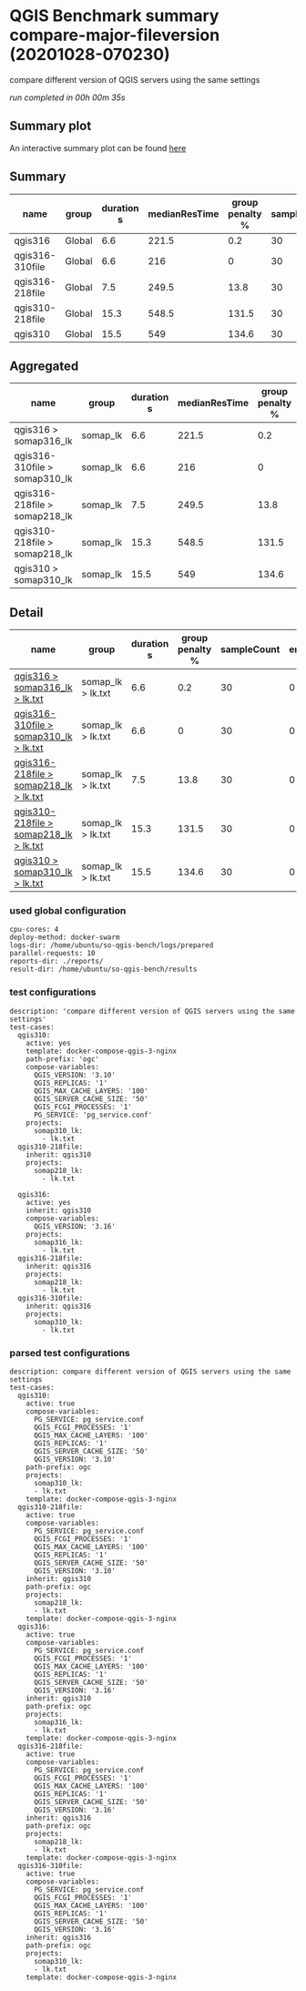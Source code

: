 # QGIS Benchmark summary compare-major-fileversion (20201028-070230)


compare different version of QGIS servers using the same settings

_run completed in 00h 00m 35s_
## Summary plot
An interactive summary plot can be found [here](report_compare-major-fileversion_20201028-070230_plot.html)

## Summary
| name            | group   |   duration s |   medianResTime |   group penalty % |   sampleCount |   errorCount |   memMaxMB |   memAvgMB |   memMinMB |   cpuMax% |   cpuAvg% |   cpuMin% |   errorPct |
|-----------------|---------|--------------|-----------------|-------------------|---------------|--------------|------------|------------|------------|-----------|-----------|-----------|------------|
| qgis316         | Global  |          6.6 |           221.5 |               0.2 |            30 |            0 |     -inf   |      nan   |      inf   |    -inf   |     nan   |     inf   |          0 |
| qgis316-310file | Global  |          6.6 |           216   |               0   |            30 |            0 |     2402.5 |     2387.5 |     2372.6 |      27.2 |      17.5 |       7.8 |          0 |
| qgis316-218file | Global  |          7.5 |           249.5 |              13.8 |            30 |            0 |     2401   |     2383.7 |     2366.4 |      30.1 |      18.9 |       7.8 |          0 |
| qgis310-218file | Global  |         15.3 |           548.5 |             131.5 |            30 |            0 |     2393.2 |     2386.6 |     2373.7 |      24.1 |      15.6 |       8.3 |          0 |
| qgis310         | Global  |         15.5 |           549   |             134.6 |            30 |            0 |     2410.5 |     2405   |     2399.4 |      20.4 |      14.4 |       8.4 |          0 |

## Aggregated
| name                          | group    |   duration s |   medianResTime |   group penalty % |   sampleCount |   errorCount |   memMaxMB |   memAvgMB |   memMinMB |   cpuMax% |   cpuAvg% |   cpuMin% |   errorPct |
|-------------------------------|----------|--------------|-----------------|-------------------|---------------|--------------|------------|------------|------------|-----------|-----------|-----------|------------|
| qgis316 > somap316_lk         | somap_lk |          6.6 |           221.5 |               0.2 |            30 |            0 |     -inf   |      nan   |      inf   |    -inf   |     nan   |     inf   |          0 |
| qgis316-310file > somap310_lk | somap_lk |          6.6 |           216   |               0   |            30 |            0 |     2402.5 |     2387.5 |     2372.6 |      27.2 |      17.5 |       7.8 |          0 |
| qgis316-218file > somap218_lk | somap_lk |          7.5 |           249.5 |              13.8 |            30 |            0 |     2401   |     2383.7 |     2366.4 |      30.1 |      18.9 |       7.8 |          0 |
| qgis310-218file > somap218_lk | somap_lk |         15.3 |           548.5 |             131.5 |            30 |            0 |     2393.2 |     2386.6 |     2373.7 |      24.1 |      15.6 |       8.3 |          0 |
| qgis310 > somap310_lk         | somap_lk |         15.5 |           549   |             134.6 |            30 |            0 |     2410.5 |     2405   |     2399.4 |      20.4 |      14.4 |       8.4 |          0 |

## Detail
| name                                                                                                                                                           | group             |   duration s |   group penalty % |   sampleCount |   errorCount |   errorPct |   meanResTime |   medianResTime |   minResTime |   maxResTime |   pct1ResTime |   pct2ResTime |   pct3ResTime |   throughput |   receivedKBytesPerSec |   sentKBytesPerSec |   memMaxMB |   memAvgMB |   memMinMB |   cpuMax% |   cpuAvg% |   cpuMin% |
|----------------------------------------------------------------------------------------------------------------------------------------------------------------|-------------------|--------------|-------------------|---------------|--------------|------------|---------------|-----------------|--------------|--------------|---------------|---------------|---------------|--------------|------------------------|--------------------|------------|------------|------------|-----------|-----------|-----------|
| [qgis316 > somap316_lk > lk.txt](../results/details/compare-major-fileversion/20201028-070230/qgis316/somap316_lk/lk.txt/dashboard/index.html)                 | somap_lk > lk.txt |          6.6 |               0.2 |            30 |            0 |          0 |       220.333 |           221.5 |          123 |          319 |         286.6 |        310.75 |           319 |      26.6667 |                722.7   |           10.8785  |      nan   |      nan   |      nan   |     nan   |     nan   |     nan   |
| [qgis316-310file > somap310_lk > lk.txt](../results/details/compare-major-fileversion/20201028-070230/qgis316-310file/somap310_lk/lk.txt/dashboard/index.html) | somap_lk > lk.txt |          6.6 |               0   |            30 |            0 |          0 |       219.8   |           216   |          150 |          305 |         282.1 |        299.5  |           305 |      27.0514 |                733.126 |           11.0354  |     2402.5 |     2387.5 |     2372.6 |      27.2 |      17.5 |       7.8 |
| [qgis316-218file > somap218_lk > lk.txt](../results/details/compare-major-fileversion/20201028-070230/qgis316-218file/somap218_lk/lk.txt/dashboard/index.html) | somap_lk > lk.txt |          7.5 |              13.8 |            30 |            0 |          0 |       250.233 |           249.5 |          141 |          352 |         325.4 |        344.3  |           352 |      24.4898 |                663.704 |            9.99043 |     2401   |     2383.7 |     2366.4 |      30.1 |      18.9 |       7.8 |
| [qgis310-218file > somap218_lk > lk.txt](../results/details/compare-major-fileversion/20201028-070230/qgis310-218file/somap218_lk/lk.txt/dashboard/index.html) | somap_lk > lk.txt |         15.3 |             131.5 |            30 |            0 |          0 |       508.833 |           548.5 |          218 |          694 |         672.6 |        689.05 |           694 |      13.934  |                377.657 |            5.68429 |     2393.2 |     2386.6 |     2373.7 |      24.1 |      15.6 |       8.3 |
| [qgis310 > somap310_lk > lk.txt](../results/details/compare-major-fileversion/20201028-070230/qgis310/somap310_lk/lk.txt/dashboard/index.html)                 | somap_lk > lk.txt |         15.5 |             134.6 |            30 |            0 |          0 |       515.567 |           549   |          247 |          718 |         696.1 |        713.05 |           718 |      13.6426 |                369.757 |            5.56538 |     2410.5 |     2405   |     2399.4 |      20.4 |      14.4 |       8.4 |

### used global configuration

```
cpu-cores: 4
deploy-method: docker-swarm
logs-dir: /home/ubuntu/so-qgis-bench/logs/prepared
parallel-requests: 10
reports-dir: ./reports/
result-dir: /home/ubuntu/so-qgis-bench/results

```
### test configurations

```
description: 'compare different version of QGIS servers using the same settings'
test-cases:
  qgis310:
    active: yes
    template: docker-compose-qgis-3-nginx
    path-prefix: 'ogc'
    compose-variables:
      QGIS_VERSION: '3.10'
      QGIS_REPLICAS: '1'
      QGIS_MAX_CACHE_LAYERS: '100'
      QGIS_SERVER_CACHE_SIZE: '50'
      QGIS_FCGI_PROCESSES: '1'
      PG_SERVICE: 'pg_service.conf'
    projects:
      somap310_lk:
        - lk.txt
  qgis310-218file:
    inherit: qgis310
    projects:
      somap218_lk:
        - lk.txt

  qgis316:
    active: yes
    inherit: qgis310
    compose-variables:
      QGIS_VERSION: '3.16'
    projects:
      somap316_lk:
        - lk.txt
  qgis316-218file:
    inherit: qgis316
    projects:
      somap218_lk:
        - lk.txt
  qgis316-310file:
    inherit: qgis316
    projects:
      somap310_lk:
        - lk.txt

```
### parsed test configurations

```
description: compare different version of QGIS servers using the same settings
test-cases:
  qgis310:
    active: true
    compose-variables:
      PG_SERVICE: pg_service.conf
      QGIS_FCGI_PROCESSES: '1'
      QGIS_MAX_CACHE_LAYERS: '100'
      QGIS_REPLICAS: '1'
      QGIS_SERVER_CACHE_SIZE: '50'
      QGIS_VERSION: '3.10'
    path-prefix: ogc
    projects:
      somap310_lk:
      - lk.txt
    template: docker-compose-qgis-3-nginx
  qgis310-218file:
    active: true
    compose-variables:
      PG_SERVICE: pg_service.conf
      QGIS_FCGI_PROCESSES: '1'
      QGIS_MAX_CACHE_LAYERS: '100'
      QGIS_REPLICAS: '1'
      QGIS_SERVER_CACHE_SIZE: '50'
      QGIS_VERSION: '3.10'
    inherit: qgis310
    path-prefix: ogc
    projects:
      somap218_lk:
      - lk.txt
    template: docker-compose-qgis-3-nginx
  qgis316:
    active: true
    compose-variables:
      PG_SERVICE: pg_service.conf
      QGIS_FCGI_PROCESSES: '1'
      QGIS_MAX_CACHE_LAYERS: '100'
      QGIS_REPLICAS: '1'
      QGIS_SERVER_CACHE_SIZE: '50'
      QGIS_VERSION: '3.16'
    inherit: qgis310
    path-prefix: ogc
    projects:
      somap316_lk:
      - lk.txt
    template: docker-compose-qgis-3-nginx
  qgis316-218file:
    active: true
    compose-variables:
      PG_SERVICE: pg_service.conf
      QGIS_FCGI_PROCESSES: '1'
      QGIS_MAX_CACHE_LAYERS: '100'
      QGIS_REPLICAS: '1'
      QGIS_SERVER_CACHE_SIZE: '50'
      QGIS_VERSION: '3.16'
    inherit: qgis316
    path-prefix: ogc
    projects:
      somap218_lk:
      - lk.txt
    template: docker-compose-qgis-3-nginx
  qgis316-310file:
    active: true
    compose-variables:
      PG_SERVICE: pg_service.conf
      QGIS_FCGI_PROCESSES: '1'
      QGIS_MAX_CACHE_LAYERS: '100'
      QGIS_REPLICAS: '1'
      QGIS_SERVER_CACHE_SIZE: '50'
      QGIS_VERSION: '3.16'
    inherit: qgis316
    path-prefix: ogc
    projects:
      somap310_lk:
      - lk.txt
    template: docker-compose-qgis-3-nginx

```